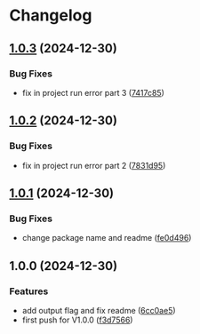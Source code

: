 # Changelog

## [1.0.3](https://github.com/mostafaRoosta74/swagger-extractor/compare/v1.0.2...v1.0.3) (2024-12-30)


### Bug Fixes

* fix in project run error part 3 ([7417c85](https://github.com/mostafaRoosta74/swagger-extractor/commit/7417c85ecb26547c1d374459bcacc268864018f2))

## [1.0.2](https://github.com/mostafaRoosta74/swagger-extractor/compare/v1.0.1...v1.0.2) (2024-12-30)


### Bug Fixes

* fix in project run error part 2 ([7831d95](https://github.com/mostafaRoosta74/swagger-extractor/commit/7831d952b75b2a863e7ab0343d97571838b89cc8))

## [1.0.1](https://github.com/mostafaRoosta74/swagger-extractor/compare/v1.0.0...v1.0.1) (2024-12-30)


### Bug Fixes

* change package name and readme ([fe0d496](https://github.com/mostafaRoosta74/swagger-extractor/commit/fe0d496ab64a0af00592a4c4f476bba502c999e9))

## 1.0.0 (2024-12-30)


### Features

* add output flag and fix readme ([6cc0ae5](https://github.com/mostafaRoosta74/swagger-extractor/commit/6cc0ae5913fdf428ffd65f4144f9a96d2efe963b))
* first push for V1.0.0 ([f3d7566](https://github.com/mostafaRoosta74/swagger-extractor/commit/f3d75660dd151f93e08c10676a8309b607c7e9ce))
